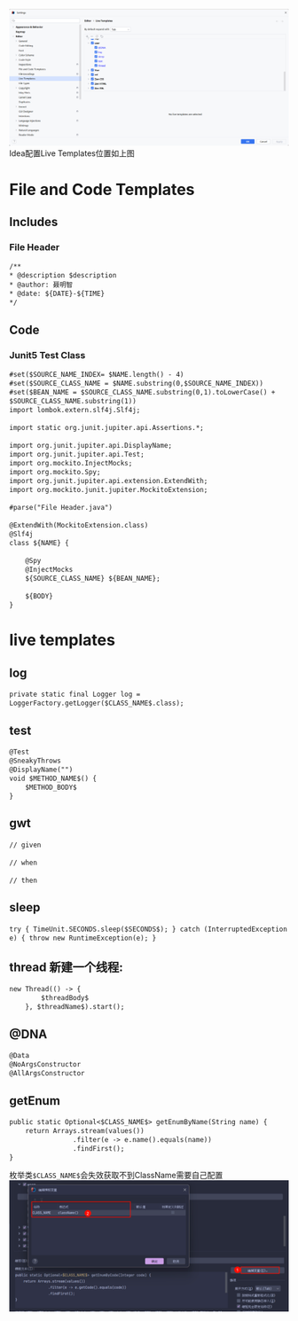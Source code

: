 ![idea配置Live Templates位置](./img/Idea模板liveTemplates位置.png)
Idea配置Live Templates位置如上图
# File and Code Templates
## Includes
### File Header
```text
/**
* @description $description
* @author: 聂明智
* @date: ${DATE}-${TIME}
*/
```
## Code
### Junit5 Test Class
```text
#set($SOURCE_NAME_INDEX= $NAME.length() - 4)
#set($SOURCE_CLASS_NAME = $NAME.substring(0,$SOURCE_NAME_INDEX))
#set($BEAN_NAME = $SOURCE_CLASS_NAME.substring(0,1).toLowerCase() + $SOURCE_CLASS_NAME.substring(1))
import lombok.extern.slf4j.Slf4j;

import static org.junit.jupiter.api.Assertions.*;

import org.junit.jupiter.api.DisplayName;
import org.junit.jupiter.api.Test;
import org.mockito.InjectMocks;
import org.mockito.Spy;
import org.junit.jupiter.api.extension.ExtendWith;
import org.mockito.junit.jupiter.MockitoExtension;

#parse("File Header.java")

@ExtendWith(MockitoExtension.class)
@Slf4j
class ${NAME} {

    @Spy
    @InjectMocks
    ${SOURCE_CLASS_NAME} ${BEAN_NAME};

    ${BODY}
}
```

# live templates

## log

```text:no-line-numbers
private static final Logger log = LoggerFactory.getLogger($CLASS_NAME$.class);
```

## test

```text:no-line-numbers
@Test
@SneakyThrows
@DisplayName("")
void $METHOD_NAME$() {
    $METHOD_BODY$
}
```

## gwt
```text:no-line-numbers
// given

// when

// then

```

## sleep

```text:no-line-numbers
try { TimeUnit.SECONDS.sleep($SECONDS$); } catch (InterruptedException e) { throw new RuntimeException(e); }
```

## thread 新建一个线程:

```text:no-line-numbers
new Thread(() -> {
        $threadBody$
    }, $threadName$).start();
```

## @DNA

```text:no-line-numbers
@Data
@NoArgsConstructor
@AllArgsConstructor
```

## getEnum
```
public static Optional<$CLASS_NAME$> getEnumByName(String name) {
    return Arrays.stream(values())
                .filter(e -> e.name().equals(name))
                .findFirst();
}
```
枚举类`$CLASS_NAME$`会失效获取不到ClassName需要自己配置
![](img/2024-04-12-16-01-46.png)
